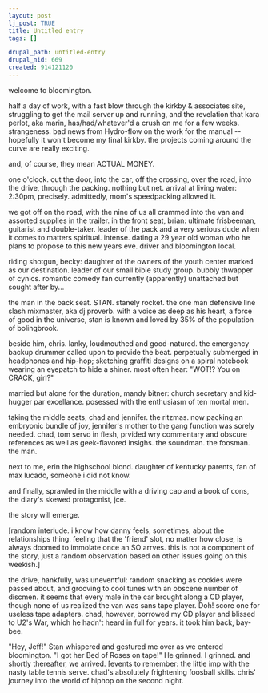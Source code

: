 ```yaml
--- 
layout: post
lj_post: TRUE
title: Untitled entry
tags: []

drupal_path: untitled-entry
drupal_nid: 669
created: 914121120
---
```

welcome to bloomington.

half a day of work, with a fast blow through the kirkby & associates site, struggling to get the mail server up and running, and the revelation that kara perlot, aka marin, has/had/whatever'd a crush on me for a few weeks. strangeness. bad news from Hydro-flow on the work for the manual -- hopefully it won't become my final kirkby. the projects coming around the curve are really exciting.

and, of course, they mean ACTUAL MONEY.

one o'clock. out the door, into the car, off the crossing, over the road, into the drive, through the packing. nothing but net. arrival at living water: 2:30pm, precisely. admittedly, mom's speedpacking allowed it.

we got off on the road, with the nine of us all crammed into the van and assorted supplies in the trailer. in the front seat, brian: ultimate frisbeeman, guitarist and double-taker. leader of the pack and a very serious dude when it comes to matters spiritual. intense. dating a 29 year old woman who he plans to propose to this new years eve. driver and bloomington local.

riding shotgun, becky: daughter of the owners of the youth center marked as our destination. leader of our small bible study group. bubbly thwapper of cynics. romantic comedy fan currently (apparently) unattached but sought after by...

the man in the back seat. STAN. stanely rocket. the one man defensive line slash mixmaster, aka dj proverb. with a voice as deep as his heart, a force of good in the universe, stan is known and loved by 35% of the population of bolingbrook.

beside him, chris. lanky, loudmouthed and good-natured. the emergency backup drummer called upon to provide the beat. perpetually submerged in headphones and hip-hop; sketching graffiti designs on a spiral notebook wearing an eyepatch to hide a shiner. most often hear: "WOT!? You on CRACK, girl?"

married but alone for the duration, mandy bitner: church secretary and kid-hugger par excellance. posessed with the enthusiasm of ten mortal men.

taking the middle seats, chad and jennifer. the ritzmas. now packing an embryonic bundle of joy, jennifer's mother to the gang function was sorely needed. chad, tom servo in flesh, prvided wry commentary and obscure references as well as geek-flavored insighs. the soundman. the foosman. the man.

next to me, erin the highschool blond. daughter of kentucky parents, fan of max lucado, someone i did not know.

and finally, sprawled in the middle with a driving cap and a book of cons, the diary's skewed protagonist, jce.

the story will emerge.

[random interlude. i know how danny feels, sometimes, about the relationships thing. feeling that the 'friend' slot, no matter how close, is always doomed to immolate once an SO arrves. this is not a component of the story, just a random observation based on other issues going on this weekish.]

the drive, hankfully, was uneventful: random snacking as cookies were passed about, and grooving to cool tunes with an obscene number of discmen. it seems that every male in the car brought along a CD player, though none of us realized the van was sans tape player. Doh! score one for useless tape adapters. chad, however, borrowed my CD player and blissed to U2's War, which he hadn't heard in full for years. it took him back, bay-bee.

"Hey, Jeff!" Stan whispered and gestured me over as we entered bloomington. "I got her Bed of Roses on tape!" He grinned. I grinned. and shortly thereafter, we arrived.
[events to remember: the little imp with the nasty table tennis serve. chad's absolutely frightening foosball skills. chris' journey into the world of hiphop on the second night.
